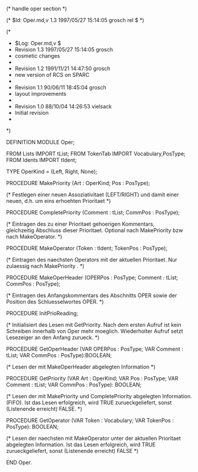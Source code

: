 (* handle oper section *)

(* $Id: Oper.md,v 1.3 1997/05/27 15:14:05 grosch rel $ *)

(*
 * $Log: Oper.md,v $
 * Revision 1.3  1997/05/27 15:14:05  grosch
 * cosmetic changes
 *
 * Revision 1.2  1991/11/21 14:47:50  grosch
 * new version of RCS on SPARC
 *
 * Revision 1.1  90/06/11  18:45:04  grosch
 * layout improvements
 * 
 * Revision 1.0	 88/10/04  14:26:53  vielsack
 * Initial revision
 * 
 *)

DEFINITION MODULE Oper;

FROM Lists	IMPORT tList;
FROM TokenTab	IMPORT Vocabulary,PosType;
FROM Idents	IMPORT tIdent;

TYPE OperKind = (Left, Right, None);

  PROCEDURE MakePriority
    (Art : OperKind;
     Pos : PosType); 
  
  (* Festlegen einer neuen Assoziativitaet (LEFT/RIGHT) und damit einer
     neuen, d.h. um eins erhoehten Prioritaet *)


  PROCEDURE CompletePriority
    (Comment : tList;
     CommPos  : PosType);
      
  (* Eintragen des zu einer Prioritaet gehoerigen Kommentars,  
     gleichzeitig Abschluss dieser Prioritaet. Optional nach
     MakePriority bzw nach MakeOperator. *)


  PROCEDURE MakeOperator
    (Token    : tIdent;
     TokenPos : PosType);

  (* Eintragen des naechsten Operators mit der aktuellen Prioritaet.
     Nur zulaessig nach MakePriority . *)


  PROCEDURE MakeOperHeader
    (OPERPos   : PosType;
     Comment   : tList;
     CommPos	: PosType);

  (* Eintragen des Anfangskommentars des Abschnitts OPER sowie der
     Position des Schluesselwortes OPER. *)


  PROCEDURE InitPrioReading;

  (* Initialisiert des Lesen mit GetPriority. Nach dem ersten Aufruf ist 
     kein Schreiben innerhalb von Oper mehr moeglich. Wiederholter Aufruf
     setzt Lesezeiger an den Anfang zurueck. *)

  
  PROCEDURE GetOperHeader
    (VAR OPERPos  : PosType;
     VAR Comment  : tList;
     VAR CommPos   : PosType):BOOLEAN;
      
  (* Lesen der mit MakeOperHeader abgelegten Information *) 


  PROCEDURE GetPriority
    (VAR Art	 : OperKind;
     VAR Pos	 : PosType;
     VAR Comment : tList;
     VAR CommPos  : PosType): BOOLEAN;
      
  (* Lesen der mit MakePriority und CompletePriority abgelegten
     Information. (FIFO). Ist das Lesen erfolgreich, wird TRUE
     zurueckgeliefert, sonst (Listenende erreicht) FALSE. *)


  PROCEDURE GetOperator
    (VAR Token	  : Vocabulary;
     VAR TokenPos : PosType): BOOLEAN;

  (* Lesen der naechsten mit MakeOperator unter der aktuellen 
     Prioritaet abgelegten Information. Ist das Lesen erfolgreich, 
     wird TRUE zurueckgeliefert, sonst (Listenende erreicht) FALSE *)

END Oper.
